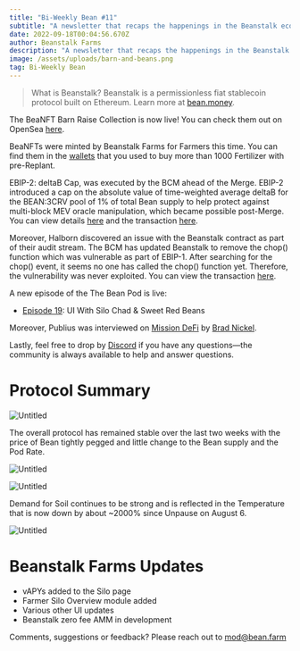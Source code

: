 ```yaml
---
title: "Bi-Weekly Bean #11"
subtitle: "A newsletter that recaps the happenings in the Beanstalk ecosystem. This issue covers the 9/01/22–9/17/22 period. "
date: 2022-09-18T00:04:56.670Z
author: Beanstalk Farms
description: "A newsletter that recaps the happenings in the Beanstalk ecosystem. This issue covers the 9/01/22–9/17/22 period."
image: /assets/uploads/barn-and-beans.png
tag: Bi-Weekly Bean
---
```

> What is Beanstalk? Beanstalk is a permissionless fiat stablecoin protocol built on Ethereum. Learn more at [bean.money](https://bean.money/).

The BeaNFT Barn Raise Collection is now live! You can check them out on OpenSea [here](https://opensea.io/collection/beanft-barnraise-collection).

BeaNFTs were minted by Beanstalk Farms for Farmers this time. You can find them in the [wallets](https://opensea.io/account) that you used to buy more than 1000 Fertilizer with pre-Replant.

EBIP-2: deltaB Cap, was executed by the BCM ahead of the Merge. EBIP-2 introduced a cap on the absolute value of time-weighted average deltaB for the BEAN:3CRV pool of 1% of total Bean supply to help protect against multi-block MEV oracle manipulation, which became possible post-Merge. You can view details [here](https://github.com/BeanstalkFarms/Beanstalk/pull/92) and the transaction [here](https://etherscan.io/tx/0x1ca14810306dfcb098950137f58b53a4034fe0f097985ea2403ec9d5de467076).

Moreover, Halborn discovered an issue with the Beanstalk contract as part of their audit stream. The BCM has updated Beanstalk to remove the chop() function which was vulnerable as part of EBIP-1. After searching for the chop() event, it seems no one has called the chop() function yet. Therefore, the vulnerability was never exploited. You can view the transaction [here](https://etherscan.io/tx/0x0100d62959b09deea2cdccb8c14c5f9495778452d1d2fcda7f5da1a6cd6e9bec).

A new episode of the The Bean Pod is live:

* [Episode 19](https://anchor.fm/thebeanpodpodcast/episodes/UI-With-Silo-Chad--Sweet-Red-Beans-e1no5tr): UI With Silo Chad & Sweet Red Beans

Moreover, Publius was interviewed on [Mission DeFi](https://www.youtube.com/watch?v=hotl8RA-IxY) by [Brad Nickel](https://twitter.com/b05crypto).

Lastly, feel free to drop by [Discord](https://discord.gg/beanstalk) if you have any questions—the community is always available to help and answer questions.

# **Protocol Summary**

![Untitled](/assets/uploads/beanprice11.png)

The overall protocol has remained stable over the last two weeks with the price of Bean tightly pegged and little change to the Bean supply and the Pod Rate.

![Untitled](/assets/uploads/beansupply11.png)

![Untitled](/assets/uploads/podrate11.png)

Demand for Soil continues to be strong and is reflected in the Temperature that is now down by about ~2000% since Unpause on August 6.

![Untitled](/assets/uploads/temp11.png)

# Beanstalk Farms **Updates**

* vAPYs added to the Silo page
* Farmer Silo Overview module added
* Various other UI updates
* Beanstalk zero fee AMM in development

Comments, suggestions or feedback? Please reach out to mod@bean.farm